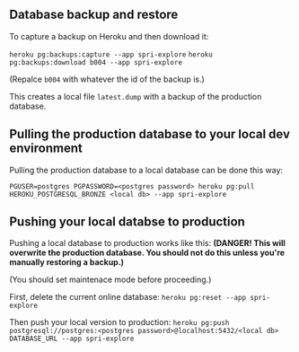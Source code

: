 ## Database backup and restore

To capture a backup on Heroku and then download it:

`heroku pg:backups:capture --app spri-explore`
`heroku pg:backups:download b004 --app spri-explore`

(Repalce `b004` with whatever the id of the backup is.)

This creates a local file `latest.dump` with a backup of the production database.

## Pulling the production database to your local dev environment

Pulling the production database to a local database can be done this way:

`PGUSER=postgres PGPASSWORD=<postgres password> heroku pg:pull HEROKU_POSTGRESQL_BRONZE <local db> --app spri-explore`

## Pushing your local databse to production

Pushing a local database to production works like this: **(DANGER! This will overwrite the production database. You should not do this unless you're manually restoring a backup.)**

(You should set maintenace mode before proceeding.)

First, delete the current online database: `heroku pg:reset --app spri-explore`

Then push your local version to production: `heroku pg:push postgresql://postgres:<postgres password>@localhost:5432/<local db> DATABASE_URL --app spri-explore`